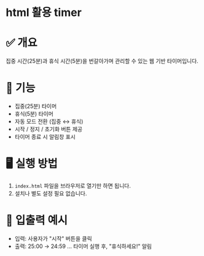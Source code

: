 
# html 활용 timer

# ✅ 개요
집중 시간(25분)과 휴식 시간(5분)을 번갈아가며 관리할 수 있는 웹 기반 타이머입니다.

# 🔧 기능
- 집중(25분) 타이머
- 휴식(5분) 타이머
- 자동 모드 전환 (집중 ↔ 휴식)
- 시작 / 정지 / 초기화 버튼 제공
- 타이머 종료 시 알림창 표시

# 🖥 실행 방법
1. `index.html` 파일을 브라우저로 열기만 하면 됩니다.
2. 설치나 별도 설정 필요 없습니다.

# 🧾 입출력 예시
- 입력: 사용자가 "시작" 버튼을 클릭
- 출력: 25:00 → 24:59 ... 타이머 실행 후, "휴식하세요!" 알림
